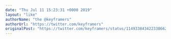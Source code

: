 ```yaml
---
date: "Thu Jul 11 15:23:31 +0000 2019"
layout: "like"
authorName: "the @keyframers"
authorUrl: "https://twitter.com/keyframers"
originalPost: "https://twitter.com/keyframers/status/1149338434223386625"
---
```

